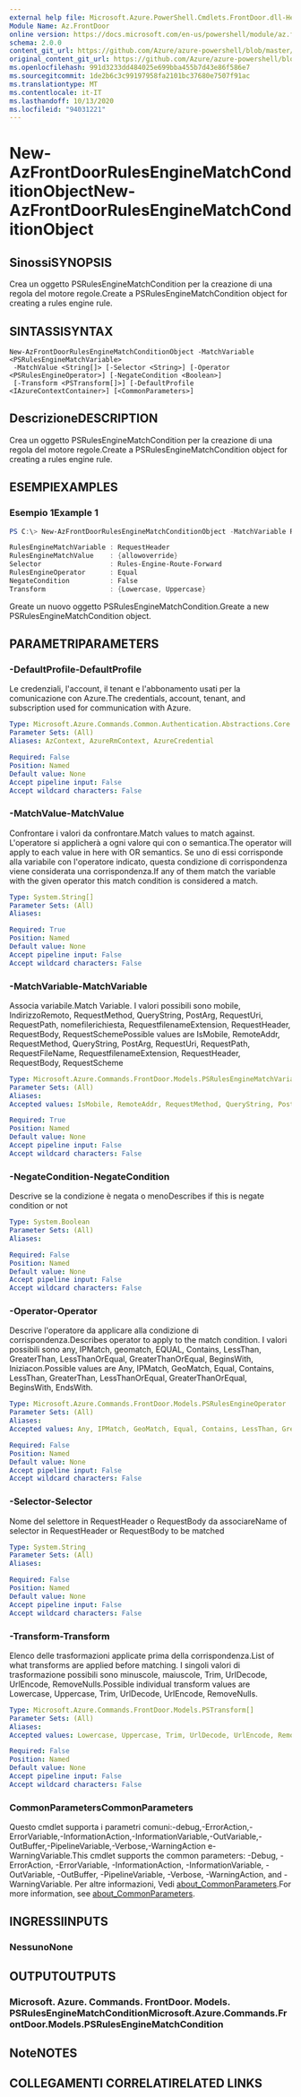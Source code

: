 ```yaml
---
external help file: Microsoft.Azure.PowerShell.Cmdlets.FrontDoor.dll-Help.xml
Module Name: Az.FrontDoor
online version: https://docs.microsoft.com/en-us/powershell/module/az.frontdoor/new-azfrontdoorrulesenginematchconditionobject
schema: 2.0.0
content_git_url: https://github.com/Azure/azure-powershell/blob/master/src/FrontDoor/FrontDoor/help/New-AzFrontDoorRulesEngineMatchConditionObject.md
original_content_git_url: https://github.com/Azure/azure-powershell/blob/master/src/FrontDoor/FrontDoor/help/New-AzFrontDoorRulesEngineMatchConditionObject.md
ms.openlocfilehash: 991d3233dd484025e699bba455b7d43e86f586e7
ms.sourcegitcommit: 1de2b6c3c99197958fa2101bc37680e7507f91ac
ms.translationtype: MT
ms.contentlocale: it-IT
ms.lasthandoff: 10/13/2020
ms.locfileid: "94031221"
---
```

# <span data-ttu-id="41cdc-101">New-AzFrontDoorRulesEngineMatchConditionObject</span><span class="sxs-lookup"><span data-stu-id="41cdc-101">New-AzFrontDoorRulesEngineMatchConditionObject</span></span>

## <span data-ttu-id="41cdc-102">Sinossi</span><span class="sxs-lookup"><span data-stu-id="41cdc-102">SYNOPSIS</span></span>
<span data-ttu-id="41cdc-103">Crea un oggetto PSRulesEngineMatchCondition per la creazione di una regola del motore regole.</span><span class="sxs-lookup"><span data-stu-id="41cdc-103">Create a PSRulesEngineMatchCondition object for creating a rules engine rule.</span></span>

## <span data-ttu-id="41cdc-104">SINTASSI</span><span class="sxs-lookup"><span data-stu-id="41cdc-104">SYNTAX</span></span>

```
New-AzFrontDoorRulesEngineMatchConditionObject -MatchVariable <PSRulesEngineMatchVariable>
 -MatchValue <String[]> [-Selector <String>] [-Operator <PSRulesEngineOperator>] [-NegateCondition <Boolean>]
 [-Transform <PSTransform[]>] [-DefaultProfile <IAzureContextContainer>] [<CommonParameters>]
```

## <span data-ttu-id="41cdc-105">Descrizione</span><span class="sxs-lookup"><span data-stu-id="41cdc-105">DESCRIPTION</span></span>
<span data-ttu-id="41cdc-106">Crea un oggetto PSRulesEngineMatchCondition per la creazione di una regola del motore regole.</span><span class="sxs-lookup"><span data-stu-id="41cdc-106">Create a PSRulesEngineMatchCondition object for creating a rules engine rule.</span></span>

## <span data-ttu-id="41cdc-107">ESEMPI</span><span class="sxs-lookup"><span data-stu-id="41cdc-107">EXAMPLES</span></span>

### <span data-ttu-id="41cdc-108">Esempio 1</span><span class="sxs-lookup"><span data-stu-id="41cdc-108">Example 1</span></span>
```powershell
PS C:\> New-AzFrontDoorRulesEngineMatchConditionObject -MatchVariable RequestHeader -Operator Equal -MatchValue allowoverride -Transform "LowerCase", "UpperCase"-Selector Rules-Engine-Route-Forward -NegateCondition $false

RulesEngineMatchVariable : RequestHeader
RulesEngineMatchValue    : {allowoverride}
Selector                 : Rules-Engine-Route-Forward
RulesEngineOperator      : Equal
NegateCondition          : False
Transform                : {Lowercase, Uppercase}
```

<span data-ttu-id="41cdc-109">Greate un nuovo oggetto PSRulesEngineMatchCondition.</span><span class="sxs-lookup"><span data-stu-id="41cdc-109">Greate a new PSRulesEngineMatchCondition object.</span></span>

## <span data-ttu-id="41cdc-110">PARAMETRI</span><span class="sxs-lookup"><span data-stu-id="41cdc-110">PARAMETERS</span></span>

### <span data-ttu-id="41cdc-111">-DefaultProfile</span><span class="sxs-lookup"><span data-stu-id="41cdc-111">-DefaultProfile</span></span>
<span data-ttu-id="41cdc-112">Le credenziali, l'account, il tenant e l'abbonamento usati per la comunicazione con Azure.</span><span class="sxs-lookup"><span data-stu-id="41cdc-112">The credentials, account, tenant, and subscription used for communication with Azure.</span></span>

```yaml
Type: Microsoft.Azure.Commands.Common.Authentication.Abstractions.Core.IAzureContextContainer
Parameter Sets: (All)
Aliases: AzContext, AzureRmContext, AzureCredential

Required: False
Position: Named
Default value: None
Accept pipeline input: False
Accept wildcard characters: False
```

### <span data-ttu-id="41cdc-113">-MatchValue</span><span class="sxs-lookup"><span data-stu-id="41cdc-113">-MatchValue</span></span>
<span data-ttu-id="41cdc-114">Confrontare i valori da confrontare.</span><span class="sxs-lookup"><span data-stu-id="41cdc-114">Match values to match against.</span></span>
<span data-ttu-id="41cdc-115">L'operatore si applicherà a ogni valore qui con o semantica.</span><span class="sxs-lookup"><span data-stu-id="41cdc-115">The operator will apply to each value in here with OR semantics.</span></span>
<span data-ttu-id="41cdc-116">Se uno di essi corrisponde alla variabile con l'operatore indicato, questa condizione di corrispondenza viene considerata una corrispondenza.</span><span class="sxs-lookup"><span data-stu-id="41cdc-116">If any of them match the variable with the given operator this match condition is considered a match.</span></span>

```yaml
Type: System.String[]
Parameter Sets: (All)
Aliases:

Required: True
Position: Named
Default value: None
Accept pipeline input: False
Accept wildcard characters: False
```

### <span data-ttu-id="41cdc-117">-MatchVariable</span><span class="sxs-lookup"><span data-stu-id="41cdc-117">-MatchVariable</span></span>
<span data-ttu-id="41cdc-118">Associa variabile.</span><span class="sxs-lookup"><span data-stu-id="41cdc-118">Match Variable.</span></span>
<span data-ttu-id="41cdc-119">I valori possibili sono mobile, IndirizzoRemoto, RequestMethod, QueryString, PostArg, RequestUri, RequestPath, nomefilerichiesta, RequestfilenameExtension, RequestHeader, RequestBody, RequestScheme</span><span class="sxs-lookup"><span data-stu-id="41cdc-119">Possible values are IsMobile, RemoteAddr, RequestMethod, QueryString, PostArg, RequestUri, RequestPath, RequestFileName, RequestfilenameExtension, RequestHeader, RequestBody, RequestScheme</span></span>

```yaml
Type: Microsoft.Azure.Commands.FrontDoor.Models.PSRulesEngineMatchVariable
Parameter Sets: (All)
Aliases:
Accepted values: IsMobile, RemoteAddr, RequestMethod, QueryString, PostArgs, RequestUri, RequestPath, RequestFilename, RequestFilenameExtension, RequestHeader, RequestBody, RequestScheme

Required: True
Position: Named
Default value: None
Accept pipeline input: False
Accept wildcard characters: False
```

### <span data-ttu-id="41cdc-120">-NegateCondition</span><span class="sxs-lookup"><span data-stu-id="41cdc-120">-NegateCondition</span></span>
<span data-ttu-id="41cdc-121">Descrive se la condizione è negata o meno</span><span class="sxs-lookup"><span data-stu-id="41cdc-121">Describes if this is negate condition or not</span></span>

```yaml
Type: System.Boolean
Parameter Sets: (All)
Aliases:

Required: False
Position: Named
Default value: None
Accept pipeline input: False
Accept wildcard characters: False
```

### <span data-ttu-id="41cdc-122">-Operator</span><span class="sxs-lookup"><span data-stu-id="41cdc-122">-Operator</span></span>
<span data-ttu-id="41cdc-123">Descrive l'operatore da applicare alla condizione di corrispondenza.</span><span class="sxs-lookup"><span data-stu-id="41cdc-123">Describes operator to apply to the match condition.</span></span>
<span data-ttu-id="41cdc-124">I valori possibili sono any, IPMatch, geomatch, EQUAL, Contains, LessThan, GreaterThan, LessThanOrEqual, GreaterThanOrEqual, BeginsWith, Iniziacon.</span><span class="sxs-lookup"><span data-stu-id="41cdc-124">Possible values are Any, IPMatch, GeoMatch, Equal, Contains, LessThan, GreaterThan, LessThanOrEqual, GreaterThanOrEqual, BeginsWith, EndsWith.</span></span>

```yaml
Type: Microsoft.Azure.Commands.FrontDoor.Models.PSRulesEngineOperator
Parameter Sets: (All)
Aliases:
Accepted values: Any, IPMatch, GeoMatch, Equal, Contains, LessThan, GreaterThan, LessThanOrEqual, GreaterThanOrEqual, BeginsWith, EndsWith

Required: False
Position: Named
Default value: None
Accept pipeline input: False
Accept wildcard characters: False
```

### <span data-ttu-id="41cdc-125">-Selector</span><span class="sxs-lookup"><span data-stu-id="41cdc-125">-Selector</span></span>
<span data-ttu-id="41cdc-126">Nome del selettore in RequestHeader o RequestBody da associare</span><span class="sxs-lookup"><span data-stu-id="41cdc-126">Name of selector in RequestHeader or RequestBody to be matched</span></span>

```yaml
Type: System.String
Parameter Sets: (All)
Aliases:

Required: False
Position: Named
Default value: None
Accept pipeline input: False
Accept wildcard characters: False
```

### <span data-ttu-id="41cdc-127">-Transform</span><span class="sxs-lookup"><span data-stu-id="41cdc-127">-Transform</span></span>
<span data-ttu-id="41cdc-128">Elenco delle trasformazioni applicate prima della corrispondenza.</span><span class="sxs-lookup"><span data-stu-id="41cdc-128">List of what transforms are applied before matching.</span></span> <span data-ttu-id="41cdc-129">I singoli valori di trasformazione possibili sono minuscole, maiuscole, Trim, UrlDecode, UrlEncode, RemoveNulls.</span><span class="sxs-lookup"><span data-stu-id="41cdc-129">Possible individual transform values are Lowercase, Uppercase, Trim, UrlDecode, UrlEncode, RemoveNulls.</span></span>

```yaml
Type: Microsoft.Azure.Commands.FrontDoor.Models.PSTransform[]
Parameter Sets: (All)
Aliases:
Accepted values: Lowercase, Uppercase, Trim, UrlDecode, UrlEncode, RemoveNulls

Required: False
Position: Named
Default value: None
Accept pipeline input: False
Accept wildcard characters: False
```

### <span data-ttu-id="41cdc-130">CommonParameters</span><span class="sxs-lookup"><span data-stu-id="41cdc-130">CommonParameters</span></span>
<span data-ttu-id="41cdc-131">Questo cmdlet supporta i parametri comuni:-debug,-ErrorAction,-ErrorVariable,-InformationAction,-InformationVariable,-OutVariable,-OutBuffer,-PipelineVariable,-Verbose,-WarningAction e-WarningVariable.</span><span class="sxs-lookup"><span data-stu-id="41cdc-131">This cmdlet supports the common parameters: -Debug, -ErrorAction, -ErrorVariable, -InformationAction, -InformationVariable, -OutVariable, -OutBuffer, -PipelineVariable, -Verbose, -WarningAction, and -WarningVariable.</span></span> <span data-ttu-id="41cdc-132">Per altre informazioni, Vedi [about_CommonParameters](http://go.microsoft.com/fwlink/?LinkID=113216).</span><span class="sxs-lookup"><span data-stu-id="41cdc-132">For more information, see [about_CommonParameters](http://go.microsoft.com/fwlink/?LinkID=113216).</span></span>

## <span data-ttu-id="41cdc-133">INGRESSI</span><span class="sxs-lookup"><span data-stu-id="41cdc-133">INPUTS</span></span>

### <span data-ttu-id="41cdc-134">Nessuno</span><span class="sxs-lookup"><span data-stu-id="41cdc-134">None</span></span>

## <span data-ttu-id="41cdc-135">OUTPUT</span><span class="sxs-lookup"><span data-stu-id="41cdc-135">OUTPUTS</span></span>

### <span data-ttu-id="41cdc-136">Microsoft. Azure. Commands. FrontDoor. Models. PSRulesEngineMatchCondition</span><span class="sxs-lookup"><span data-stu-id="41cdc-136">Microsoft.Azure.Commands.FrontDoor.Models.PSRulesEngineMatchCondition</span></span>

## <span data-ttu-id="41cdc-137">Note</span><span class="sxs-lookup"><span data-stu-id="41cdc-137">NOTES</span></span>

## <span data-ttu-id="41cdc-138">COLLEGAMENTI CORRELATI</span><span class="sxs-lookup"><span data-stu-id="41cdc-138">RELATED LINKS</span></span>

